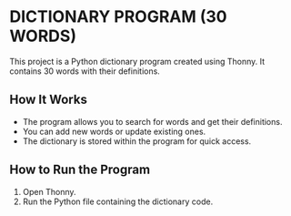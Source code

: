 # DICTIONARY PROGRAM (30 WORDS)

This project is a Python dictionary program created using Thonny. It contains 30 words with their definitions.

## How It Works
- The program allows you to search for words and get their definitions.
- You can add new words or update existing ones.
- The dictionary is stored within the program for quick access.

## How to Run the Program
1. Open Thonny.
2. Run the Python file containing the dictionary code.
